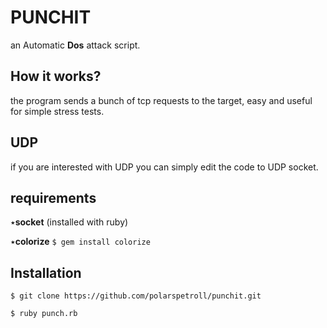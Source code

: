 # PUNCHIT
an Automatic **Dos** attack script.
## How it works?
the program sends a bunch of tcp requests to the target, easy and useful for simple stress tests.
## UDP
if you are interested with UDP you can simply edit the code  to UDP socket.
## requirements
٭**socket** (installed with ruby)

٭**colorize** 
``
$ gem install colorize
``
## Installation
``
$ git clone https://github.com/polarspetroll/punchit.git
``

``
$ ruby punch.rb
``

